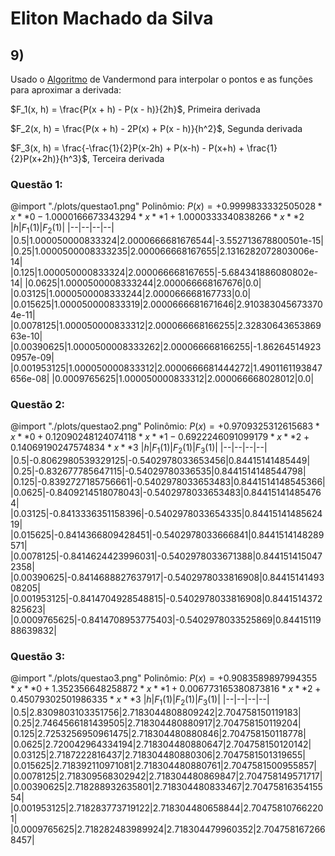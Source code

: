 # Eliton Machado da Silva

## 9)

Usado o [Algoritmo](https://github.com/EMachad0/P1ANN/blob/master/Questao9/vandermond_diffinitas.py) de Vandermond para interpolar o pontos e as funções para aproximar a derivada:

$F_1(x, h) = \frac{P(x + h) - P(x - h)}{2h}$, Primeira derivada

$F_2(x, h) = \frac{P(x + h) - 2P(x) + P(x - h)}{h^2}$, Segunda derivada

$F_3(x, h) = \frac{-\frac{1}{2}P(x-2h) + P(x-h) - P(x+h) + \frac{1}{2}P(x+2h)}{h^3}$, Terceira derivada

### Questão 1:
@import "./plots/questao1.png"
Polinômio:
$P(x)=+0.9999833332505028*x**0-1.0000166673343294*x**1+1.0000333340838266*x**2$
|$h$|$F_1(1)$|$F_2(1)$|
|--|--|--|--|
|0.5|1.000050000833324|2.0000666681676544|-3.552713678800501e-15|
|0.25|1.0000500008333235|2.000066668167655|2.1316282072803006e-14|
|0.125|1.000050000833324|2.000066668167655|-5.684341886080802e-14|
|0.0625|1.0000500008333244|2.000066668167676|0.0|
|0.03125|1.0000500008333244|2.000066668167733|0.0|
|0.015625|1.000050000833319|2.0000666681671646|2.9103830456733704e-11|
|0.0078125|1.000050000833312|2.000066668166255|2.3283064365386963e-10|
|0.00390625|1.0000500008333262|2.000066668166255|-1.862645149230957e-09|
|0.001953125|1.000050000833312|2.0000666681444272|1.4901161193847656e-08|
|0.0009765625|1.000050000833312|2.000066668028012|0.0|

### Questão 2:
@import "./plots/questao2.png"
Polinômio:
$P(x)=+0.9709325312615683*x**0+0.12090248124074118*x**1-0.6922246091099179*x**2+0.14069190247574834*x**3$
|$h$|$F_1(1)$|$F_2(1)$|$F_3(1)$|
|--|--|--|--|
|0.5|-0.8062980539329125|-0.5402978033653456|0.84415141485449|
|0.25|-0.832677785647115|-0.54029780336535|0.8441514148544798|
|0.125|-0.8392727185756661|-0.5402978033653483|0.8441514148545366|
|0.0625|-0.8409214518078043|-0.5402978033653483|0.844151414854764|
|0.03125|-0.8413336351158396|-0.5402978033654335|0.8441514148562419|
|0.015625|-0.8414366809428451|-0.5402978033666841|0.8441514148289571|
|0.0078125|-0.8414624423996031|-0.5402978033671388|0.8441514150472358|
|0.00390625|-0.8414688827637917|-0.5402978033816908|0.8441514149308205|
|0.001953125|-0.8414704928548815|-0.5402978033816908|0.8441514372825623|
|0.0009765625|-0.8414708953775403|-0.5402978033525869|0.8441511988639832|

### Questão 3:
@import "./plots/questao3.png"
Polinômio:
$P(x)=+0.9083589897994355*x**0+1.352356648258872*x**1+0.006773165380873816*x**2+0.45079302501986335*x**3$
|$h$|$F_1(1)$|$F_2(1)$|$F_3(1)$|
|--|--|--|--|
|0.5|2.8309803103351756|2.7183044808809242|2.704758150119183|
|0.25|2.7464566181439505|2.718304480880917|2.704758150119204|
|0.125|2.7253256950961475|2.718304480880846|2.704758150118778|
|0.0625|2.720042964334194|2.718304480880647|2.704758150120142|
|0.03125|2.7187222816437|2.718304480880306|2.7047581501319655|
|0.015625|2.718392110971081|2.718304480880761|2.7047581500955857|
|0.0078125|2.718309568302942|2.718304480869847|2.704758149571717|
|0.00390625|2.718288932635801|2.718304480833467|2.7047581635415554|
|0.001953125|2.718283773719122|2.718304480658844|2.704758107662201|
|0.0009765625|2.718282483989924|2.718304479960352|2.7047581672668457|
